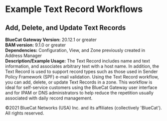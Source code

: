 # **Example Text Record Workflows**
## Add, Delete, and Update Text Records

**BlueCat Gateway Version:** 20.12.1 or greater <br/>
**BAM version:** 9.1.0 or greater <br/>
**Dependencies:** Configuration, View, and Zone previously created in Address Manager <br/>
**Description/Example Usage:** The Text Record includes name and text information, and associates arbitrary text with a host name. In addition, the Text Record is used to support record types such as those used in Sender Policy Framework (SPF) e-mail validation. Using the Text Record workflow, you can add, delete, or update Text Records in a zone. This workflow is ideal for self-service customers using the BlueCat Gateway user interface and for IPAM or DNS administrators to help reduce the repetition usually associated with daily record management.

©2021 BlueCat Networks (USA) Inc. and its affiliates (collectively 'BlueCat'). All rights reserved.
